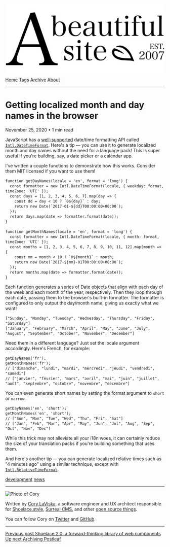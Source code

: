 <a href="../../index.html" class="header-link"><img src="../../images/logos/wordmark.svg" alt="A Beautiful Site" class="wordmark" /></a> <a href="../../index.html" class="nav-item">Home</a> <a href="../../tags/index.html" class="nav-item">Tags</a> <a href="../index.html" class="nav-item">Archive</a> <a href="../../about/index.html" class="nav-item">About</a>

------------------------------------------------------------------------

Getting localized month and day names in the browser
====================================================

November 25, 2020 • 1 min read

JavaScript has a [well-supported](https://caniuse.com/?search=datetimeformat) date/time formatting API called [`Intl.DateTimeFormat`](https://developer.mozilla.org/en-US/docs/Web/JavaScript/Reference/Global_Objects/Intl/DateTimeFormat). Here's a tip — you can use it to generate localized month and day names without the need for a language pack! This is super useful if you're building, say, a date picker or a calendar app.

I've written a couple functions to demonstrate how this works. Consider them MIT licensed if you want to use them!

    function getDayNames(locale = 'en', format = 'long') {
      const formatter = new Intl.DateTimeFormat(locale, { weekday: format, timeZone: 'UTC' });
      const days = [1, 2, 3, 4, 5, 6, 7].map(day => {
        const dd = day < 10 ? `0${day}` : day;
        return new Date(`2017-01-${dd}T00:00:00+00:00`);
      });
      return days.map(date => formatter.format(date));
    }

    function getMonthNames(locale = 'en', format = 'long') {
      const formatter = new Intl.DateTimeFormat(locale, { month: format, timeZone: 'UTC' });
      const months = [1, 2, 3, 4, 5, 6, 7, 8, 9, 10, 11, 12].map(month => {
        const mm = month < 10 ? `0${month}` : month;
        return new Date(`2017-${mm}-01T00:00:00+00:00`);
      });
      return months.map(date => formatter.format(date));
    }

Each function generates a series of Date objects that align with each day of the week and each month of the year, respectively. Then they loop through each date, passing them to the browser's built-in formatter. The formatter is configured to only output the day/month name, giving us exactly what we want!

    ["Sunday", "Monday", "Tuesday", "Wednesday", "Thursday", "Friday", "Saturday"]
    ["January", "February", "March", "April", "May", "June", "July", "August", "September", "October", "November", "December"]

Need them in a different language? Just set the locale argument accordingly. Here's French, for example:

    getDayNames('fr');
    getMonthNames('fr');
    // ["dimanche", "lundi", "mardi", "mercredi", "jeudi", "vendredi", "samedi"]
    // ["janvier", "février", "mars", "avril", "mai", "juin", "juillet", "août", "septembre", "octobre", "novembre", "décembre"]

You can even generate short names by setting the format argument to `short` or `narrow`.

    getDayNames('en', 'short');
    getMonthNames('en', 'short');
    // ["Sun", "Mon", "Tue", "Wed", "Thu", "Fri", "Sat"]
    // ["Jan", "Feb", "Mar", "Apr", "May", "Jun", "Jul", "Aug", "Sep", "Oct", "Nov", "Dec"]

While this trick may not alleviate all your i18n woes, it can certainly reduce the size of your translation packs if you're building something that uses them.

And here's another tip — you can generate localized relative times such as "4 minutes ago" using a similar technique, except with [`Intl.RelativeTimeFormat`](https://developer.mozilla.org/en-US/docs/Web/JavaScript/Reference/Global_Objects/Intl/RelativeTimeFormat).

<a href="../../tags/development/index.html" class="post-tag">development</a> <a href="../../tags/news/index.html" class="post-tag">news</a>

------------------------------------------------------------------------

<img src="http://0.gravatar.com/avatar/bf1b3b95fd5b096a3592247c29667b33?s=512" alt="Photo of Cory" class="avatar avatar-small" />

Written by [Cory LaViska](../../index-4.html), a software engineer and UX architect responsible for [Shoelace.style](https://shoelace.style/), [Surreal CMS](https://www.surrealcms.com/), and other [open source things](https://github.com/claviska).

You can follow Cory on [Twitter](https://twitter.com/bgooonz) and [GitHub](https://github.com/claviska).

------------------------------------------------------------------------

<a href="../shoelace-a-forward-thinking-library-of-web-components/index.html" class="post-nav-previous"><span class="small">Previous post</span> Shoelace 2.0: a forward-thinking library of web components</a> <a href="../archiving-postleaf/index.html" class="post-nav-next"><span class="small">Up next</span> Archiving Postleaf</a>
